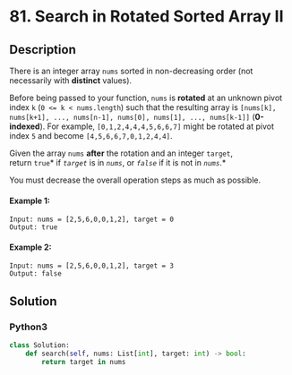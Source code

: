 # 81. Search in Rotated Sorted Array II

## Description
There is an integer array `nums` sorted in non-decreasing order (not necessarily with **distinct** values).

Before being passed to your function, `nums` is **rotated** at an unknown pivot index `k` (`0 <= k < nums.length`) such that the resulting array is `[nums[k], nums[k+1], ..., nums[n-1], nums[0], nums[1], ..., nums[k-1]]` (**0-indexed**). For example, `[0,1,2,4,4,4,5,6,6,7]` might be rotated at pivot index `5` and become `[4,5,6,6,7,0,1,2,4,4]`.

Given the array `nums` **after** the rotation and an integer `target`, return `true`* if *`target`* is in *`nums`*, or *`false`* if it is not in *`nums`*.*

You must decrease the overall operation steps as much as possible.

#### Example 1:
```
Input: nums = [2,5,6,0,0,1,2], target = 0
Output: true
```

#### Example 2:
```
Input: nums = [2,5,6,0,0,1,2], target = 3
Output: false
```


## Solution

### Python3
```python
class Solution:
    def search(self, nums: List[int], target: int) -> bool:
        return target in nums
```
